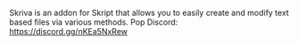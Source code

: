 Skriva is an addon for Skript that allows you to easily create and modify text based files via various methods.
Pop Discord: https://discord.gg/nKEa5NxRew
